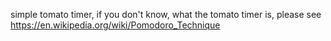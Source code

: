 simple tomato timer, if you don't know, what the tomato timer is, please see https://en.wikipedia.org/wiki/Pomodoro_Technique
